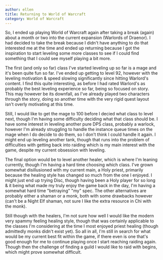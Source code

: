 ```yaml
---
author: ellen
title: Returning to World of Warcraft
category: World of Warcraft
---
```

So, I ended up playing World of Warcraft again after taking a break (again) about a month or two into the current expansion (Warlords of Draenor). I had decided to take the break because I didn't have anything to do that interested me at the time and ended up returning because I got the inspiration to start leveling some more classes to see if I could find something that I could see myself playing a bit more.

The first (and only so far) class I've started leveling up so far is a mage and it's been quite fun so far. I've ended up getting to level 92, however with the leveling motivation & speed slowing significantly since hitting Warlord's content. I find this quite interesting, as before I had rated Warlord's as probably the best leveling experience so far, being so focused on story. This may however be its downfall, as I've already played two characters through the story, doing so another time with the very rigid quest layout isn't overly motivating at this time.

Still, I would like to get the mage to 100 before I decied what class to level next, though I'm having some difficulty deciding what that class should be. I have some interest in leveling another pure DPS class, probably a warlock, however I'm already struggling to handle the instance queue times on the mage when I do decide to do them, so I don't think I could handle it again. I might end up leveling another tank, though that runs into the problem of difficulties with getting back into raiding which is my main interest with the game, despite my current obsession with leveling.

The final option would be to level another healer, which is where I'm leaning currently, though I'm having a hard time choosing which class. I've grown somewhat disillusioned with my current main, a Holy priest, primarily because the healing style has changed so much from the one I enjoyed. I might just end up trying Disc, though having been a Holy player for so long & it being what made my truly enjoy the game back in the day, I'm having a somewhat hard time "betraying" "my" spec. The other alternatives are probably either a shaman or a monk, both with some drawbacks however (can't be a Night Elf shaman, not sure I like the extra resource in Chi with the monk).

Still though with the healers, I'm not sure how well I would like the modern very spammy feeling healing style, though that was certainly applicable to the classes I'm considering at the time I most enjoyed priest healing (though admittedly monks didn't exist yet). So all in all, I'm still in search for what would be my current best fit within the game, if there even is one that's good enough for me to continue playing once I start reaching raiding again. Though then the challenge of finding a guild I would like to raid with begins, which might prove somewhat difficult.